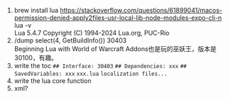 1. brew install lua
https://stackoverflow.com/questions/61899041/macos-permission-denied-apply2files-usr-local-lib-node-modules-expo-cli-n  
lua -v  
Lua 5.4.7  Copyright (C) 1994-2024 Lua.org, PUC-Rio  
2. /dump select(4, GetBuildInfo())
30403  
Beginning Lua with World of Warcraft Addons也是玩的巫妖王，版本是30100，有趣。  
3. write the toc
`## Interface: 30403`
`## Dependencies: xxx`
`## SavedVariables: xxx`
`xxx.lua`
`localization files...`
4. write the lua
core function
5. xml?